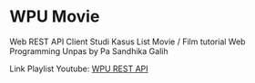 # WPU Movie 
Web REST API Client Studi Kasus List Movie / Film tutorial Web Programming Unpas by Pa Sandhika Galih

Link Playlist Youtube: [WPU REST API](https://www.youtube.com/watch?v=vQJJ_K1JbEA&list=PLFIM0718LjIW7AsIbnhFg15t9yx4H-sQ0)

